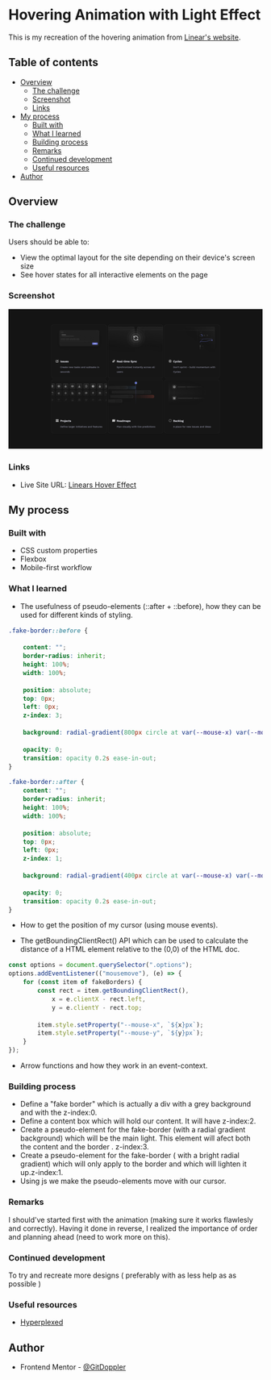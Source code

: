 # Hovering Animation with Light Effect 

This is my recreation of the hovering animation from [Linear's website](https://linear.app/features).

## Table of contents

- [Overview](#overview)
  - [The challenge](#the-challenge)
  - [Screenshot](#screenshot)
  - [Links](#links)
- [My process](#my-process)
  - [Built with](#built-with)
  - [What I learned](#what-i-learned)
  - [Building process](#building-process)
  - [Remarks](#remarks)
  - [Continued development](#continued-development)
  - [Useful resources](#useful-resources)
- [Author](#author)

## Overview 

### The challenge

Users should be able to:

- View the optimal layout for the site depending on their device's screen size
- See hover states for all interactive elements on the page

### Screenshot

![](assets/desktop-version.png)

### Links

- Live Site URL: [Linears Hover Effect](https://gitdoppler.github.io/Linears-Hover-Effect/)

## My process

### Built with

- CSS custom properties
- Flexbox
- Mobile-first workflow

### What I learned

- The usefulness of pseudo-elements (::after + ::before), how they can be used for different kinds of styling.
```css
.fake-border::before {

    content: "";
    border-radius: inherit;
    height: 100%;
    width: 100%;

    position: absolute;
    top: 0px;
    left: 0px;
    z-index: 3;

    background: radial-gradient(800px circle at var(--mouse-x) var(--mouse-y), rgba(255, 255, 255, 0.06), transparent 40%);

    opacity: 0;
    transition: opacity 0.2s ease-in-out;
}
```

```css
.fake-border::after {
    content: "";
    border-radius: inherit;
    height: 100%;
    width: 100%;

    position: absolute;
    top: 0px;
    left: 0px;
    z-index: 1;

    background: radial-gradient(400px circle at var(--mouse-x) var(--mouse-y), rgba(255, 255, 255, 0.3), transparent 40%);

    opacity: 0;
    transition: opacity 0.2s ease-in-out;
}
```

- How to get the position of my cursor (using mouse events).

- The getBoundingClientRect() API which can be used to calculate the distance of a HTML element relative to the (0,0) of the HTML doc.
```js
const options = document.querySelector(".options");
options.addEventListener(("mousemove"), (e) => {
    for (const item of fakeBorders) {
        const rect = item.getBoundingClientRect(),
            x = e.clientX - rect.left,
            y = e.clientY - rect.top;

        item.style.setProperty("--mouse-x", `${x}px`);
        item.style.setProperty("--mouse-y", `${y}px`);
    }
});
```

- Arrow functions and how they work in an event-context.

### Building process

- Define a "fake border" which is actually a div with a grey background and with the z-index:0.
- Define a content box which will hold our content. It will have z-index:2.
- Create a pseudo-element for the fake-border (with a radial gradient background) which will be the main light. This element will afect both the content and the border . z-index:3.
- Create a pseudo-element for the fake-border ( with a bright radial gradient) which will only apply to the border and which will lighten it up.z-index:1.
- Using js we make the pseudo-elements move with our cursor.


### Remarks

I should've started first with the animation (making sure it works flawlesly and correctly). Having it done in reverse, I realized the importance of order and planning ahead (need to work more on this).

### Continued development

To try and recreate more designs ( preferably with as less help as as possible )


### Useful resources

- [Hyperplexed](https://www.youtube.com/watch?v=htGfnF1zN4g&list=WL&index=3) 

## Author

- Frontend Mentor - [@GitDoppler](https://www.frontendmentor.io/profile/GitDoppler)
